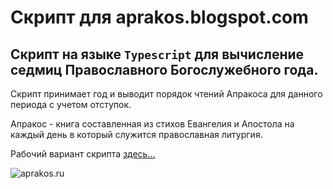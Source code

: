 # Скрипт для aprakos.blogspot.com

## Скрипт на языке `Typescript` для вычисление седмиц Православного Богослужебного года. 

Скрипт принимает год и выводит порядок чтений Апракоса для данного периода с учетом отступок.

Апракос - книга составленная из стихов Евангелия и Апостола на каждый день в который служится православная литургия.

Рабочий вариант скрипта [здесь…](https://aprakos.blogspot.com)


![aprakos.ru](https://img.a374.ru/apr-blogger.png)